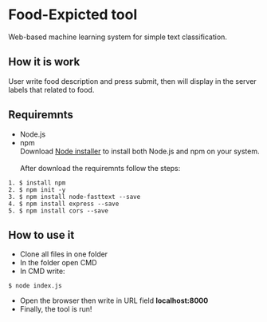 # Food-Expicted tool
Web-based machine learning system for simple text classification.

## How it is work
User write food description and press submit, then will display in the server labels that related to food.

## Requiremnts
* Node.js
* npm <br />
Download [Node installer](https://nodejs.org/en/download/) to install both Node.js and npm on your system. <br /><br />
After download the requiremnts follow the steps: <br />
```
1. $ install npm 
2. $ npm init -y 
3. $ npm install node-fasttext --save 
4. $ npm install express --save 
5. $ npm install cors --save 
```



## How to use it
* Clone all files in one folder
* In the folder open CMD
* In CMD write:
```
$ node index.js
```
* Open the browser then write in URL field **localhost:8000**
* Finally, the tool is run!

